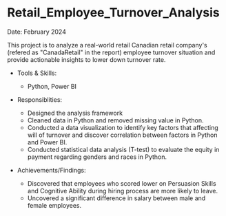 # Retail_Employee_Turnover_Analysis


Date: February 2024

This project is to analyze a real-world retail Canadian retail company's (refered as "CanadaRetail" in the report) employee turnover situation and provide actionable insights to lower down turnover rate.

- Tools & Skills:
  - Python, Power BI

- Responsiblities:
  - Designed the analysis framework
  - Cleaned data in Python and removed missing value in Python.
  - Conducted a data visualization to identify key factors that affecting will of turnover and discover correlation between factors in Python and Power BI.
  - Conducted statistical data analysis (T-test) to evaluate the equity in payment regarding genders and races in Python.

- Achievements/Findings:
  - Discovered that employees who scored lower on Persuasion Skills and Cognitive Ability during hiring process are more likely to leave.
  - Uncovered a significant difference in salary between male and female employees.
